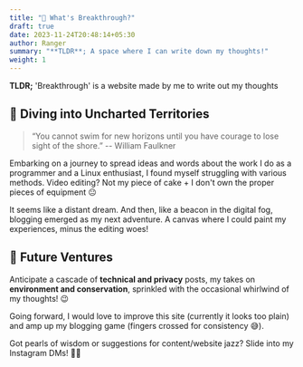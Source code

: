 ```yaml
---
title: "🤔 What's Breakthrough?"
draft: true
date: 2023-11-24T20:48:14+05:30
author: Ranger
summary: "**TLDR**; A space where I can write down my thoughts!"
weight: 1
---
```


**TLDR;** 'Breakthrough' is a website made by me to write out my thoughts


## 🎯 Diving into Uncharted Territories

> “You cannot swim for new horizons until you have courage to lose sight of the shore.” -- William Faulkner 

Embarking on a journey to spread ideas and words about the work I do as a programmer and a Linux enthusiast, I found myself struggling with various methods. Video editing? Not my piece of cake + I don't own the proper pieces of equipment 😐

It seems like a distant dream. And then, like a beacon in the digital fog, blogging emerged as my next adventure. A canvas where I could paint my experiences, minus the editing woes! 

## 🚀 Future Ventures

Anticipate a cascade of **technical and privacy** posts, my takes on **environment and conservation**, sprinkled with the occasional whirlwind of my thoughts! 😉

Going forward, I would love to improve this site (currently it looks too plain) and amp up my blogging game (fingers crossed for consistency 😅).

Got pearls of wisdom or suggestions for content/website jazz?  Slide into my Instagram DMs! 🌌✨
